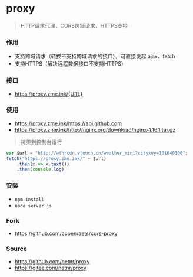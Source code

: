 # proxy
> HTTP请求代理，CORS跨域请求，HTTPS支持

### 作用
- 支持跨域请求（转换不支持跨域请求的接口），可直接发起 ajax、fetch
- 支持HTTPS（解决远程数据接口不支持HTTPS）

### 接口
- https://proxy.zme.ink/{URL}

### 使用
- <https://proxy.zme.ink/https://api.github.com>
- <https://proxy.zme.ink/http://nginx.org/download/nginx-1.16.1.tar.gz>

> 拷贝到控制台运行
```js
var $url = "http://wthrcdn.etouch.cn/weather_mini?citykey=101040100";
fetch("https://proxy.zme.ink/" + $url)
	.then(x => x.text())
	.then(console.log)
```

### 安装
- `npm install`
- `node server.js`

### Fork
- <https://github.com/ccoenraets/cors-proxy>

### Source
- <https://github.com/netnr/proxy>
- <https://gitee.com/netnr/proxy>